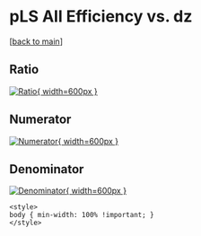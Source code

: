 # pLS All Efficiency vs. dz

[[back to main](./)]



## Ratio

[![Ratio](../mtv/var/pLS_0_eff_dz.png){ width=600px }](../mtv/var/pLS_0_eff_dz.pdf)

## Numerator

[![Numerator](../mtv/num/pLS_0_eff_dz_num.png){ width=600px }](../mtv/num/pLS_0_eff_dz_num.pdf)

## Denominator

[![Denominator](../mtv/den/pLS_0_eff_dz_den.png){ width=600px }](../mtv/den/pLS_0_eff_dz_den.pdf)


``` {=html}
<style>
body { min-width: 100% !important; }
</style>
```
